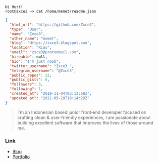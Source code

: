 
```shell
Hi Mett!
root@zxce3 ~> cat /home/memet/readme.json
```
```json
{
  "html_url": "https://github.com/Zxce3",
  "type": "User",
  "name": "Zxce3",
  "other_name": "memet",
  "blog": "Https://zxce3.blogspot.com",
  "location": "Riau",
  "email": "zxce3@protonmail.com",
  "hireable": null,
  "bio": "I'm just noob",
  "twitter_username": "Zxce3_",
  "telegram_username": "@Zxce3",
  "public_repos": 22,
  "public_gists": 0,
  "followers": 3,
  "following": 1,
  "created_at": "2019-11-04T03:13:58Z",
  "updated_at": "2021-05-28T10:14:29Z"
}
```
> I'm an Indonesian based junior front‑end developer focused on crafting clean & user‑friendly experiences, I am passionate about building excellent software that improves the lives of those around me.

### Link
- [Blog](https://zxce3.blogspot.com)
- [Portfolio](https://zxce3-projek.web.app)
